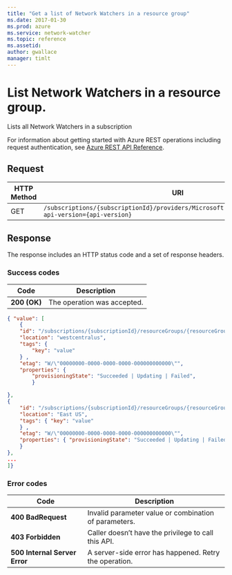 ```yaml
---
title: "Get a list of Network Watchers in a resource group"
ms.date: 2017-01-30
ms.prod: azure
ms.service: network-watcher
ms.topic: reference
ms.assetid: 
author: gwallace
manager: timlt
---
```


# List Network Watchers in a resource group.

Lists all Network Watchers in a subscription

For information about getting started with Azure REST operations including request authentication, see [Azure REST API Reference](../../../index.md).

## Request

| HTTP Method | URI|  
| ----------- |----|  
| GET | `/subscriptions/{subscriptionId}/providers/Microsoft.Network/networkWatchers?api-version={api-version}` |

## Response  

The response includes an HTTP status code and a set of response headers.

### Success codes

| Code | Description |
| ---- | ----------- |
| **200 (OK)** | The operation was accepted. | 

```json
{ "value": [ 
    { 
    "id": "/subscriptions/{subscriptionId}/resourceGroups/{resourceGroupName}/providers/Microsoft.Network/networkWatchers/{networkWatcherName} ", 
    "location": "westcentralus", 
    "tags": { 
        "key": "value" 
    } , 
    "etag": "W/\"00000000-0000-0000-0000-000000000000\"", 
    "properties": { 
        "provisioningState": "Succeeded | Updating | Failed", 
        }

}, 
{ 
    "id": "/subscriptions/{subscriptionId}/resourceGroups/{resourceGroupName}/providers/Microsoft.Network/networkWatchers/{networkWatcherName} ", 
    "location": "East US", 
    "tags": { "key": "value" 
    } , 
    "etag": "W/\"00000000-0000-0000-0000-000000000000\"", 
    "properties": { "provisioningState": "Succeeded | Updating | Failed", 
    } 
},
...
]}
```
### Error codes

| Code | Description |
| ---- | ----------- |
| **400 BadRequest** | Invalid parameter value or combination of parameters. | 
| **403 Forbidden** | Caller doesn’t have the privilege to call this API. |
| **500 Internal Server Error** |  A server-side error has happened. Retry the operation. |     


 
